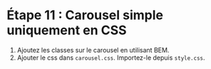 # Étape 11 : Carousel simple uniquement en CSS

1. Ajoutez les classes sur le carousel en utilisant BEM.
2. Ajouter le css dans `carousel.css`. Importez-le depuis `style.css`.
